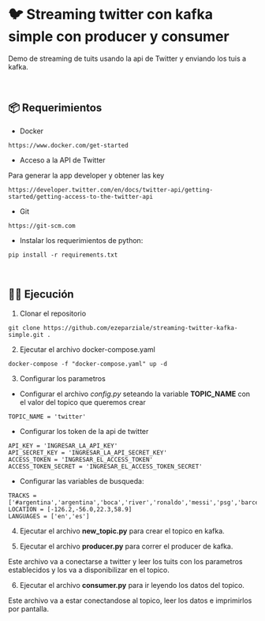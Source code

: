 # 🐦 Streaming twitter con kafka simple con producer y consumer

Demo de streaming de tuits usando la api de Twitter y enviando los tuis a kafka.

&nbsp;
## 📦 Requerimientos

* Docker

```
https://www.docker.com/get-started
```

* Acceso a la API de Twitter

Para generar la app developer y obtener las key

```url
https://developer.twitter.com/en/docs/twitter-api/getting-started/getting-access-to-the-twitter-api
```


* Git

```url
https://git-scm.com
```

* Instalar los requerimientos de python:
```
pip install -r requirements.txt
```

&nbsp;

## 🏃‍♂️ Ejecución

1. Clonar el repositorio

```
git clone https://github.com/ezeparziale/streaming-twitter-kafka-simple.git .
```

2. Ejecutar el archivo docker-compose.yaml

```
docker-compose -f "docker-compose.yaml" up -d
```

3. Configurar los parametros
   
* Configurar el archivo *config.py* seteando la variable **TOPIC_NAME** con el valor del topico que queremos crear
```
TOPIC_NAME = 'twitter'
```

* Configurar los token de la api de twitter
```
API_KEY = 'INGRESAR_LA_API_KEY'
API_SECRET_KEY = 'INGRESAR_LA_API_SECRET_KEY'
ACCESS_TOKEN = 'INGRESAR_EL_ACCESS_TOKEN'
ACCESS_TOKEN_SECRET = 'INGRESAR_EL_ACCESS_TOKEN_SECRET'
```

* Configurar las variables de busqueda:
```
TRACKS = ['#argentina','argentina','boca','river','ronaldo','messi','psg','barcelona','manchesterd']
LOCATION = [-126.2,-56.0,22.3,58.9]
LANGUAGES = ['en','es']
```

4. Ejecutar el archivo **new_topic.py** para crear el topico en kafka.
   
5. Ejecutar el archivo **producer.py** para correr el producer de kafka.
   
Este archivo va a conectarse a twitter y leer los tuits con los parametros establecidos y los va a disponibilizar en el topico.

6. Ejecutar el archivo **consumer.py** para ir leyendo los datos del topico.

Este archivo va a estar conectandose al topico, leer los datos e imprimirlos por pantalla.

